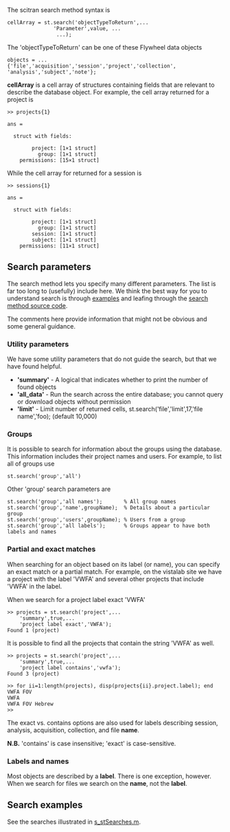 
The scitran search method syntax is

```
cellArray = st.search('objectTypeToReturn',...
               'Parameter',value, ...
                ...);
```
The 'objectTypeToReturn' can be one of these Flywheel data objects
```
objects = ...
{'file','acquisition','session','project','collection', 'analysis','subject','note'};
```

**cellArray** is a cell array of structures containing fields that are relevant to describe the database object.  For example, the cell array returned for a project is
```
>> projects{1}

ans = 

  struct with fields:

        project: [1×1 struct]
          group: [1×1 struct]
    permissions: [15×1 struct]
```
While the cell array for returned for a session is

```
>> sessions{1}

ans = 

  struct with fields:

        project: [1×1 struct]
          group: [1×1 struct]
        session: [1×1 struct]
        subject: [1×1 struct]
    permissions: [11×1 struct]
```

## Search parameters

The search method lets you specify many different parameters.  The list is far too long to (usefully) include here.  We think the best way for you to understand search is through [examples](https://github.com/scitran/client/blob/master/scripts/s_stSearches.m) and leafing through the [search method source code](https://github.com/scitran/client/blob/master/%40scitran/search.m).

The comments here provide information that might not be obvious and some general guidance.

### Utility parameters

We have some utility parameters that do not guide the search, but that we have found helpful.

* **'summary'**  - A logical that indicates whether to print the number of found objects
* **'all_data'** - Run the search across the entire database; you cannot query or download objects without permission
* **'limit'**    - Limit number of returned cells, st.search('file','limit',17,'file name','foo); (default 10,000)

### Groups

It is possible to search for information about the groups using the database.  This information includes their project names and users. For example, to list all of groups use

    st.search('group','all')

Other 'group' search parameters are 
```
st.search('group','all names');       % All group names
st.search('group','name',groupName);  % Details about a particular group
st.search('group','users',groupName); % Users from a group
st.search('group','all labels');      % Groups appear to have both labels and names
```
### Partial and exact matches

When searching for an object based on its label (or name), you can specify an exact match or a partial match. For example, on the vistalab site we have a project with the label 'VWFA' and several other projects that include 'VWFA' in the label.  

When we search for a project label exact 'VWFA'
```
>> projects = st.search('project',...
    'summary',true,...
    'project label exact','VWFA');
Found 1 (project)
```

It is possible to find all the projects that contain the string 'VWFA' as well.

```
>> projects = st.search('project',...
    'summary',true,...
    'project label contains','vwfa');
Found 3 (project)

>> for ii=1:length(projects), disp(projects{ii}.project.label); end
VWFA FOV
VWFA
VWFA FOV Hebrew
>> 
```
The exact vs. contains options are also used for labels describing session, analysis, acquisition, collection, and file **name**.

**N.B.**  'contains' is case insensitive; 'exact' is case-sensitive.

### Labels and names

Most objects are described by a **label**.  There is one exception, however.  When we search for files we search on the **name**, not the **label**.

## Search examples

See the searches illustrated in [s_stSearches.m](https://github.com/scitran/client/blob/master/scripts/s_stSearches.m). 






